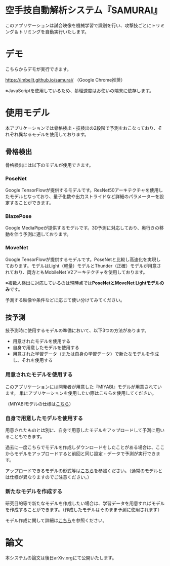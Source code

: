 # 空手技自動解析システム『SAMURAI』
このアプリケーションは試合映像を機械学習で識別を行い、攻撃技ごとにトリミング＆トリミングを自動実行いたします。

# デモ
こちらからデモが実行できます。

https://imbellt.github.io/samurai/
（Google Chrome推奨）

※JavaScriptを使用しているため、処理速度はお使いの端末に依存します。

# 使用モデル
本アプリケーションでは骨格検出・技検出の2段階で予測をおこなっており、それぞれ異なるモデルを使用しております。
## 骨格検出
骨格検出には以下のモデルが使用できます。
### PoseNet
Google TensorFlowが提供するモデルです。ResNet50アーキテクチャを使用したモデルとなっており、量子化数や出力ストライドなど詳細のパラメーターを設定することができます。
### BlazePose
Google MediaPipeが提供するモデルです。3D予測に対応しており、奥行きの移動を伴う予測に適しております。
### MoveNet
Google TensorFlowが提供するモデルです。PoseNetと比較し高速化を実現しております。モデルはLight（軽量）モデルとThunder（正確）モデルが用意されており、両方ともMobileNet V2アーキテクチャを使用しております。

※複数人検出に対応しているのは現時点では**PoseNetとMoveNet Lightモデルのみ**です。

予測する映像や条件などに応じて使い分けてみてください。

## 技予測
技予測時に使用するモデルの準備において、以下3つの方法があります。

* 用意されたモデルを使用する
* 自身で用意したモデルを使用する
* 用意された学習データ（または自身の学習データ）で新たなモデルを作成し、それを使用する

### 用意されたモデルを使用する
このアプリケーションには開発者が用意した『MIYABI』モデルが用意されています。 単にアプリケーションを使用したい際はこちらを使用してください。

（MIYABIモデルの仕様は[こちら](https://github.com/ImBellT/samurai/blob/main/model/miyabi_v1/README.md)）

### 自身で用意したモデルを使用する
用意されたものとは別に、自身で用意したモデルをアップロードして予測に用いることもできます。

過去に一度こちらでモデルを作成しダウンロードをしたことがある場合は、ここからモデルをアップロードすると前回と同じ設定・データで予測が実行できます。

アップロードできるモデルの形式等は[こちら](https://github.com/ImBellT/samurai/blob/main/manual/custom-model.md)を参照ください。（通常のモデルとは仕様が異なりますのでご注意ください。）

### 新たなモデルを作成する
研究目的等で新たなモデルを作成したい場合は、学習データを用意すればモデルを作成することができます。（作成したモデルはそのまま予測に使用されます）

モデル作成に関して詳細は[こちら](https://github.com/ImBellT/samurai/blob/main/manual/make-model.md)を参照ください。

# 論文
本システムの論文は後日arXiv.orgにて公開いたします。